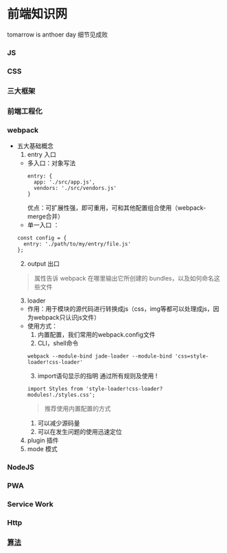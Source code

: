 # 前端知识网
tomarrow is anthoer day
细节见成败

### JS
### CSS
### 三大框架
### 前端工程化
### webpack
  - 五大基础概念
    1. entry 入口
      - 多入口：对象写法
        ```
        entry: {
          app: './src/app.js',
          vendors: './src/vendors.js'
        }
        ```
        优点：可扩展性强，即可重用，可和其他配置组合使用（webpack-merge合并）
       - 单一入口 ：
       ```
       const config = {
         entry: './path/to/my/entry/file.js'
       };
       ```
    2. output 出口
      >  属性告诉 webpack 在哪里输出它所创建的 bundles，以及如何命名这些文件
    3. loader 
      - 作用：用于模块的源代码进行转换成js（css，img等都可以处理成js，因为webpack只认识js文件）
      - 使用方式： 
        1. 内置配置，我们常用的webpack.config文件
        2. CLI，shell命令
        ```
        webpack --module-bind jade-loader --module-bind 'css=style-loader!css-loader'
        ```
        3. import语句显示的指明
          通过所有规则及使用 !
         ```
         import Styles from 'style-loader!css-loader?modules!./styles.css';
         ```
         > 推荐使用内置配置的方式
         1. 可以减少源码量
         2. 可以在发生问题的使用迅速定位
    4. plugin 插件
    5. mode 模式
### NodeJS
### PWA
### Service Work
### Http
### [算法](https://github.com/Vstar18/FE-knowledge-algorithm)
